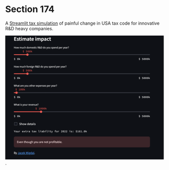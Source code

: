 # Section 174


A [Streamlit tax simulation](https://advent-of-code-2023-day-12.streamlit.app/) of painful change in USA tax code for innovative R&D heavy companies.

![Screenshot](screenshot.png).
